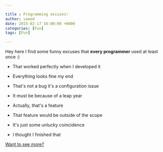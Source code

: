 ```yaml
---

title : Programming excuses! 
author: saeed
date: 2015-02-17 16:00:00 +0800
categories: [Fun]
tags: [Fun]

---
```


Hey 
here I find some funny excuses that **every programmer** used at least once :)

- That worked perfectly when I developed it
- Everything looks fine my end
- That's not a bug it's a configuration issue
- It must be because of a leap year
- Actually, that's a feature
- That feature would be outside of the scope
- It's just some unlucky coincidence
- I thought I finished that

  <!-- markdownlint-disable-next-line -->
[Want to see more?](http://programmingexcuses.com)